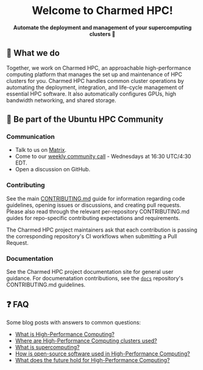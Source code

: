 <div style="text-align:center;">
  
# Welcome to Charmed HPC!

__Automate the deployment and management of your supercomputing clusters 🚀__
  
</div>

## 🔬 What we do 

Together, we work on Charmed HPC, an approachable high-performance computing platform that manages the set up and 
maintenance of HPC clusters for you. Charmed HPC handles common cluster operations by automating the deployment, 
integration, and life-cycle management of essential HPC software. It also automatically configures GPUs, high bandwidth networking, and shared storage.

## 🤝 Be part of the Ubuntu HPC Community

### Communication

* Talk to us on [Matrix](https://matrix.to/#/#hpc:ubuntu.com).
* Come to our [weekly community call](https://www.google.com/url?q=https://meet.jit.si/Ubuntu-HPC&sa=D&source=calendar&ust=1750641827322789&usg=AOvVaw2czyrm-Ywrc9xBB7xB4tvJ) - Wednesdays at 16:30 UTC/4:30 EDT.
* Open a discussion on GitHub.

### Contributing
See the main [CONTRIBUTING.md](https://github.com/charmed-hpc/.github/CONTRIBUTING.md) guide for information regarding code guidelines, opening issues or discussions, and creating pull requests. Please also read through the relevant per-repository CONTRIBUTING.md guides for repo-specific contributing expectations and requirements.

The Charmed HPC project maintainers ask that each contribution is passing the corresponding repository's CI workflows when submitting a Pull Request.

[//]: # (Other main points from contrib docs?)

### Documentation

See the Charmed HPC project documentation site for general user guidance. For documenatation contributions, see the [ `docs`](https://github.com/charmed-hpc/docs) repository's CONTRIBUTING.md guidelines.

## ❓ FAQ

Some blog posts with answers to common questions:

* [What is High-Performance Computing?](https://ubuntu.com/blog/what-is-high-performance-computing-hpc-part-1)
* [Where are High-Performance Computing clusters used?](https://ubuntu.com/blog/high-performance-computing-hpc-anywhere-part-2)
* [What is supercomputing?](https://ubuntu.com/blog/what-is-supercomputing-part-3)
* [How is open-source software used in High-Performance Computing?](https://ubuntu.com/blog/open-source-in-hpc-part-5)
* [What does the future hold for High-Performance Computing?](https://ubuntu.com/blog/high-performance-computing-hpc-technologies-what-does-the-future-hold-part-6)
